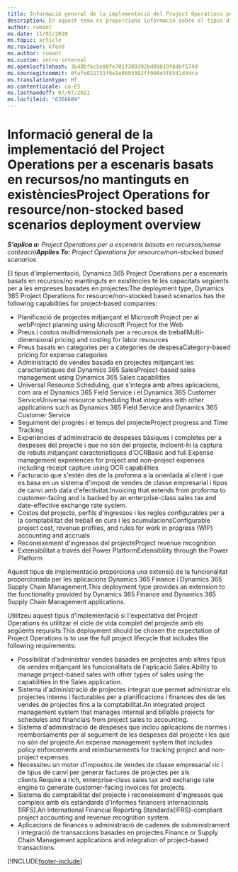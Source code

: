 ```yaml
---
title: Informació general de la implementació del Project Operations per a escenaris basats en recursos/no mantinguts en existències
description: En aquest tema es proporciona informació sobre el tipus d'implementació del Project Operations per a escenaris basats en recursos/no mantinguts en existències.
author: rumant
ms.date: 11/02/2020
ms.topic: article
ms.reviewer: kfend
ms.author: rumant
ms.custom: intro-internal
ms.openlocfilehash: 3648bf6c5e00fe701f309392bd09819f84bf574d
ms.sourcegitcommit: 0fafe022731f0e1e8693382ff906e3f8541d34ca
ms.translationtype: HT
ms.contentlocale: ca-ES
ms.lasthandoff: 07/07/2021
ms.locfileid: "6368689"
---
```

# <a name="project-operations-for-resourcenon-stocked-based-scenarios-deployment-overview"></a><span data-ttu-id="30f31-103">Informació general de la implementació del Project Operations per a escenaris basats en recursos/no mantinguts en existències</span><span class="sxs-lookup"><span data-stu-id="30f31-103">Project Operations for resource/non-stocked based scenarios deployment overview</span></span>

<span data-ttu-id="30f31-104">_**S'aplica a:** Project Operations per a escenaris basats en recursos/sense cotització_</span><span class="sxs-lookup"><span data-stu-id="30f31-104">_**Applies To:** Project Operations for resource/non-stocked based scenarios_</span></span>

<span data-ttu-id="30f31-105">El tipus d'implementació, Dynamics 365 Project Operations per a escenaris basats en recursos/no mantinguts en existències té les capacitats següents per a les empreses basades en projectes:</span><span class="sxs-lookup"><span data-stu-id="30f31-105">The deployment type, Dynamics 365 Project Operations for resource/non-stocked based scenarios has the following capabilities for project-based companies:</span></span>

- <span data-ttu-id="30f31-106">Planificació de projectes mitjançant el Microsoft Project per al web</span><span class="sxs-lookup"><span data-stu-id="30f31-106">Project planning using Microsoft Project for the Web</span></span>
- <span data-ttu-id="30f31-107">Preus i costos multidimensionals per a recursos de treball</span><span class="sxs-lookup"><span data-stu-id="30f31-107">Multi-dimensional pricing and costing for labor resources</span></span>
- <span data-ttu-id="30f31-108">Preus basats en categories per a categories de despesa</span><span class="sxs-lookup"><span data-stu-id="30f31-108">Category-based pricing for expense categories</span></span>
- <span data-ttu-id="30f31-109">Administració de vendes basada en projectes mitjançant les característiques del Dynamics 365 Sales</span><span class="sxs-lookup"><span data-stu-id="30f31-109">Project-based sales management using Dynamics 365 Sales capabilities</span></span>
- <span data-ttu-id="30f31-110">Universal Resource Scheduling, que s'integra amb altres aplicacions, com ara el Dynamics 365 Field Service i el Dynamics 365 Customer Service</span><span class="sxs-lookup"><span data-stu-id="30f31-110">Universal resource scheduling that integrates with other applications such as Dynamics 365 Field Service and Dynamics 365 Customer Service</span></span>
- <span data-ttu-id="30f31-111">Seguiment del progrés i el temps del projecte</span><span class="sxs-lookup"><span data-stu-id="30f31-111">Project progress and Time Tracking</span></span>
- <span data-ttu-id="30f31-112">Experiències d'administració de despeses bàsiques i completes per a despeses del projecte i que no són del projecte, incloent-hi la captura de rebuts mitjançant característiques d'OCR</span><span class="sxs-lookup"><span data-stu-id="30f31-112">Basic and full Expense management experiences for project and non-project expenses including receipt capture using OCR capabilities</span></span>
- <span data-ttu-id="30f31-113">Facturació que s'estén des de la proforma a la orientada al client i que es basa en un sistema d'impost de vendes de classe empresarial i tipus de canvi amb data d'efectivitat.</span><span class="sxs-lookup"><span data-stu-id="30f31-113">Invoicing that extends from proforma to customer-facing and is backed by an enterprise-class sales tax and date-effective exchange rate system.</span></span>
- <span data-ttu-id="30f31-114">Costos del projecte, perfils d'ingressos i les regles configurables per a la comptabilitat del treball en curs i les acumulacions</span><span class="sxs-lookup"><span data-stu-id="30f31-114">Configurable project cost, revenue profiles, and rules for work in progress (WIP) accounting and accruals</span></span>
- <span data-ttu-id="30f31-115">Reconeixement d'ingressos del projecte</span><span class="sxs-lookup"><span data-stu-id="30f31-115">Project revenue recognition</span></span>
- <span data-ttu-id="30f31-116">Extensibilitat a través del Power Platform</span><span class="sxs-lookup"><span data-stu-id="30f31-116">Extensibility through the Power Platform</span></span>

<span data-ttu-id="30f31-117">Aquest tipus de implementació proporciona una extensió de la funcionalitat proporcionada per les aplicacions Dynamics 365 Finance i Dynamics 365 Supply Chain Management.</span><span class="sxs-lookup"><span data-stu-id="30f31-117">This deployment type provides an extension to the functionality provided by Dynamics 365 Finance and Dynamics 365 Supply Chain Management applications.</span></span>

<span data-ttu-id="30f31-118">Utilitzeu aquest tipus d'implementació si l'expectativa del Project Operations és utilitzar el cicle de vida complet del projecte amb els següents requisits:</span><span class="sxs-lookup"><span data-stu-id="30f31-118">This deployment should be chosen the expectation of Project Operations is to use the full project lifecycle that includes the following requirements:</span></span>

- <span data-ttu-id="30f31-119">Possibilitat d'administrar vendes basades en projectes amb altres tipus de vendes mitjançant les funcionalitats de l'aplicació Sales.</span><span class="sxs-lookup"><span data-stu-id="30f31-119">Ability to manage project-based sales with other types of sales using the capabilities in the Sales application.</span></span>
- <span data-ttu-id="30f31-120">Sistema d'administració de projectes integrat que permet administrar els projectes interns i facturables per a planificacions i finances des de les vendes de projectes fins a la comptabilitat.</span><span class="sxs-lookup"><span data-stu-id="30f31-120">An integrated project management system that manages internal and billable projects for schedules and financials from project sales to accounting.</span></span>
- <span data-ttu-id="30f31-121">Sistema d'administració de despeses que inclou aplicacions de normes i reemborsaments per al seguiment de les despeses del projecte i les que no són del projecte.</span><span class="sxs-lookup"><span data-stu-id="30f31-121">An expense management system that includes policy enforcements and reimbursements for tracking project and non-project expenses.</span></span>
- <span data-ttu-id="30f31-122">Necessiteu un motor d'impostos de vendes de classe empresarial ric i de tipus de canvi per generar factures de projectes per als clients.</span><span class="sxs-lookup"><span data-stu-id="30f31-122">Require a rich, enterprise-class sales tax and exchange rate engine to generate customer-facing invoices for projects.</span></span>
- <span data-ttu-id="30f31-123">Sistema de comptabilitat del projecte i reconeixement d'ingressos que compleix amb els estàndards d'informes financers internacionals (IRFS).</span><span class="sxs-lookup"><span data-stu-id="30f31-123">An International Financial Reporting Standards(IFRS)-compliant project accounting and revenue recognition system.</span></span>
- <span data-ttu-id="30f31-124">Aplicacions de finances o administració de cadenes de subministrament i integració de transaccions basades en projectes.</span><span class="sxs-lookup"><span data-stu-id="30f31-124">Finance or Supply Chain Management applications and integration of project-based transactions.</span></span>


[!INCLUDE[footer-include](../includes/footer-banner.md)]